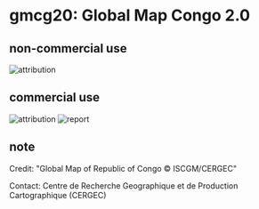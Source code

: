 # gmcg20: Global Map Congo 2.0
## non-commercial use
![attribution](https://globalmaps.github.io/globalmaps/attribution.png)
## commercial use
![attribution](https://globalmaps.github.io/globalmaps/attribution.png)  ![report](https://globalmaps.github.io/globalmaps/report.png)

## note
Credit: "Global Map of Republic of Congo © ISCGM/CERGEC"

Contact: Centre de Recherche Geographique et de Production Cartographique (CERGEC)
